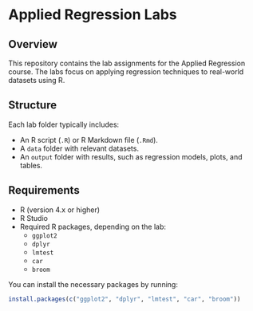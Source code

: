 # Applied Regression Labs

## Overview

This repository contains the lab assignments for the Applied Regression course. The labs focus on applying regression techniques to real-world datasets using R.

## Structure

Each lab folder typically includes:
- An R script (`.R`) or R Markdown file (`.Rmd`).
- A `data` folder with relevant datasets.
- An `output` folder with results, such as regression models, plots, and tables.

## Requirements

- R (version 4.x or higher)
- R Studio
- Required R packages, depending on the lab:
  - `ggplot2`
  - `dplyr`
  - `lmtest`
  - `car`
  - `broom`

You can install the necessary packages by running:
```r
install.packages(c("ggplot2", "dplyr", "lmtest", "car", "broom"))
